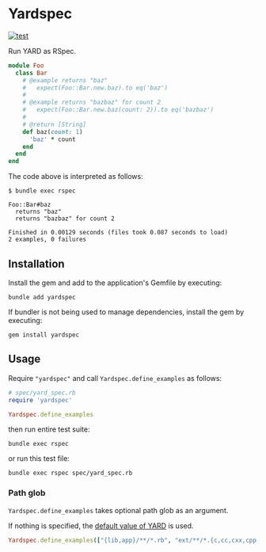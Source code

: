 # Yardspec

[![test](https://github.com/r7kamura/yardspec/actions/workflows/test.yml/badge.svg)](https://github.com/r7kamura/yardspec/actions/workflows/test.yml)

Run YARD as RSpec.

```ruby
module Foo
  class Bar
    # @example returns "baz"
    #   expect(Foo::Bar.new.baz).to eq('baz')
    #
    # @example returns "bazbaz" for count 2
    #   expect(Foo::Bar.new.baz(count: 2)).to eq('bazbaz')
    #
    # @return [String]
    def baz(count: 1)
      'baz' * count
    end
  end
end
```

The code above is interpreted as follows:

```
$ bundle exec rspec

Foo::Bar#baz
  returns "baz"
  returns "bazbaz" for count 2

Finished in 0.00129 seconds (files took 0.087 seconds to load)
2 examples, 0 failures
```

## Installation

Install the gem and add to the application's Gemfile by executing:

```
bundle add yardspec
```

If bundler is not being used to manage dependencies, install the gem by executing:

```
gem install yardspec
```

## Usage

Require `"yardspec"` and call `Yardspec.define_examples` as follows:

```ruby
# spec/yard_spec.rb
require 'yardspec'

Yardspec.define_examples
```

then run entire test suite:

```
bundle exec rspec
```

or run this test file:

```
bundle exec rspec spec/yard_spec.rb
```

### Path glob

`Yardspec.define_examples` takes optional path glob as an argument.

If nothing is specified, the [default value of YARD](https://github.com/lsegal/yard/blob/0a550939f9b422f1bc4f46481749405284546ef9/lib/yard/parser/source_parser.rb#L69-L71) is used.

```ruby
Yardspec.define_examples(["{lib,app}/**/*.rb", "ext/**/*.{c,cc,cxx,cpp,rb}"])
```
